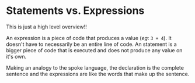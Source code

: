 # Statements vs. Expressions
This is just a high level overview!!

An expression is a piece of code that produces a value (*eg*: `3 + 4`). It doesn't have to necessarily be an entire line of code.
An statement is a bigger piece of code that is executed and does not produce any value on it's own.

Making an analogy to the spoke language, the declaration is the complete sentence and the expressions are like the words that make up the sentence.